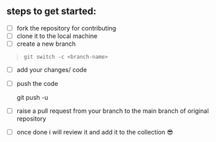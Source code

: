 ## steps to get started:

 - [ ] fork the repository for contributing
 - [ ] clone it to the local machine
 - [ ] create a new branch

>     git switch -c <branch-name>

 - [ ] add your changes/ code
 - [ ] push the code 

    git push -u <remote-name><branch-name>
    
 - [ ] raise a pull request from your branch to the main branch of original repository 
 - [ ] once done i will review it and add it to the collection 😎
